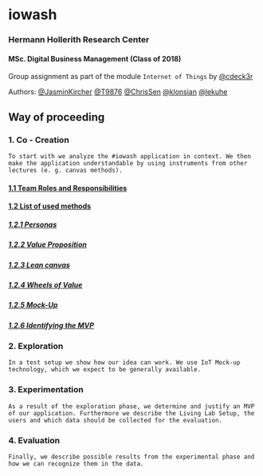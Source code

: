 # iowash
### Hermann Hollerith Research Center  
#### MSc. Digital Business Management (Class of 2018) 
Group assignment as part of the module `Internet of Things` by [@cdeck3r](https://github.com/cdeck3r)  
  
Authors: [@JasminKircher](https://github.com/JasminKircher) [@T9876](https://github.com/T9876) [@ChrisSen](https://github.com/ChrisSen) [@klonsian](https://github.com/klonsian) [@lekuhe](https://github.com/lekuhe)

## Way of proceeding
### 1. Co - Creation

`To start with we analyze the #iowash application in context. We then make the application understandable by using instruments from other lectures (e. g. canvas methods).`

#### [1.1 Team Roles and Responsibilities](https://github.com/hhzsmartlab/iowash/blob/master/01_Co-Creation/1.1_Team.md)
  
#### [1.2 List of used methods](https://github.com/hhzsmartlab/iowash/blob/master/01_Co-Creation/1.2_Methods.md)
  
##### [1.2.1 Personas](https://github.com/hhzsmartlab/iowash/blob/master/01_Co-Creation/1.2_Methods.md#personas)
##### [1.2.2 Value Proposition](https://github.com/hhzsmartlab/iowash/blob/master/01_Co-Creation/1.2_Methods.md#value-proposition)
##### [1.2.3 Lean canvas](https://github.com/hhzsmartlab/iowash/blob/master/01_Co-Creation/1.2_Methods.md#lean-canvas)
##### [1.2.4 Wheels of Value](https://github.com/hhzsmartlab/iowash/blob/master/01_Co-Creation/1.2_Methods.md#wheels-of-value)
##### [1.2.5 Mock-Up](https://github.com/hhzsmartlab/iowash/blob/master/01_Co-Creation/1.2_Methods.md#mock-up)
##### [1.2.6 Identifying the MVP](https://github.com/hhzsmartlab/iowash/blob/master/01_Co-Creation/1.2_Methods.md#identifying-the-mvp)
    
### 2. Exploration
`In a test setup we show how our idea can work. We use IoT Mock-up technology, which we expect to be generally available.`

### 3. Experimentation
`As a result of the exploration phase, we determine and justify an MVP of our application. Furthermore we describe the Living Lab Setup, the users and which data should be collected for the evaluation.`

### 4. Evaluation
`Finally, we describe possible results from the experimental phase and how we can recognize them in the data.`
